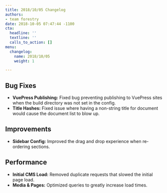 ```yaml
---
title: 2018/10/05 Changelog
authors:
- team forestry
date: 2018-10-05 07:47:44 -1100
cta:
  headline: ''
  textline: ''
  calls_to_action: []
menu:
  changelog:
    name: 2018/10/05
    weight: 1

---
```

## Bug Fixes

* **VuePress Publishing:** Fixed bug preventing publishing to VuePress sites when the build directory was not set in the config.
* **Title Hashes:** Fixed issue where having a non-string title for document would cause the document list to blow up.

## Improvements

* **Sidebar Config:** Improved the drag and drop experience when re-ordering sections.

## Performance

* **Initial CMS Load:** Removed duplicate requests that slowed the initial page load.
* **Media & Pages:** Optimized queries to greatly increase load times.